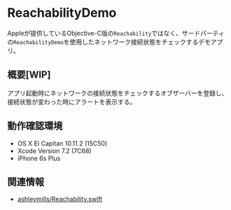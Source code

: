 # ReachabilityDemo

Appleが提供しているObjective-C版の`Reachability`ではなく、サードパーティの`ReachabilityDemo`を使用したネットワーク接続状態をチェックするデモアプリ。

## 概要[WIP]

アプリ起動時にネットワークの接続状態をチェックするオブザーバーを登録し、接続状態が変わった時にアラートを表示する。

## 動作確認環境
- OS X EI Capitan 10.11.2 (15C50)
- Xcode Version 7.2 (7C68)
- iPhone 6s Plus

## 関連情報

- [ashleymills/Reachability.swift](https://github.com/ashleymills/Reachability.swift)
